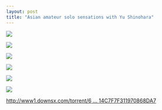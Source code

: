 ```yaml
---
layout: post
title: "Asian amateur solo sensations with Yu Shinohara"
---
```

![](http://p.usxpic.com/btimg/upload/image/20180614/61406100757.jpg)

![](http://p.usxpic.com/btimg/upload/image/20180614/61406100758.jpg)

![](http://p.usxpic.com/btimg/upload/image/20180614/61406100759.jpg)

![](http://p.usxpic.com/btimg/upload/image/20180614/61406100760.jpg)

![](http://p.usxpic.com/btimg/upload/image/20180614/61406100761.jpg)

![](http://p.usxpic.com/btimg/upload/image/20180614/61406100762.jpg)

[http://www1.downsx.com/torrent/6 ... 14C7F7F311970868DA7](http://www1.downsx.com/torrent/68D3B3E171A65280B7C1314C7F7F311970868DA7)
